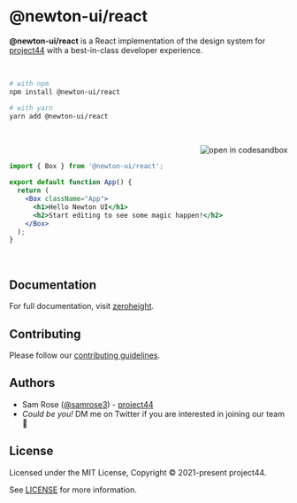 # @newton-ui/react

**@newton-ui/react** is a React implementation of the design system for [project44](https://stitches.dev) with a best-in-class developer experience.

<p><br /></p>

```sh
# with npm
npm install @newton-ui/react

# with yarn
yarn add @newton-ui/react
```

<p><br /></p>

<a href="https://codesandbox.io/s/newton-ui-e8z8c"><img src="https://img.shields.io/badge/-Edit_in_Sandbox-2b354f?logo=codesandbox&style=flat-square" alt="open in codesandbox" valign="middle" align="right"></a>

<br />

```jsx
import { Box } from '@newton-ui/react';

export default function App() {
  return (
    <Box className="App">
      <h1>Hello Newton UI</h1>
      <h2>Start editing to see some magic happen!</h2>
    </Box>
  );
}
```

<p><br /></p>

## Documentation

For full documentation, visit [zeroheight](https://zeroheight.com/27d9b4710).

## Contributing

Please follow our [contributing guidelines](./CONTRIBUTING.md).

## Authors

- Sam Rose ([@samrose3](https://twitter.com/_samrose3_)) - [project44](https://project44.com)
- _Could be you!_ DM me on Twitter if you are interested in joining our team 🎉

## License

Licensed under the MIT License, Copyright © 2021-present project44.

See [LICENSE](./LICENSE.md) for more information.

